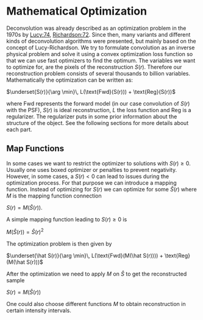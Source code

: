 # Mathematical Optimization
Deconvolution was already described as an optimization problem in the 1970s by [Lucy:74](@cite), [Richardson:72](@cite).
Since then, many variants and different kinds of deconvolution algorithms were presented, but mainly based on the concept of Lucy-Richardson.
We try to formulate convolution as an inverse physical problem and solve it using a convex optimization loss function so that we can use
fast optimizers to find the optimum. The variables we want to optimize for, are the pixels of the reconstruction $S(r)$. Therefore our reconstruction problem consists of several thousands to billion variables.
Mathematically the optimization can be written as:

$\underset{S(r)}{\arg \min}\, L(\text{Fwd}(S(r))) + \text{Reg}(S(r))$

where $\text{Fwd}$ represents the forward model (in our case convolution of $S(r)$ with the $\text{PSF}$), $S(r)$ is ideal reconstruction, $L$ the loss function and $\text{Reg}$ is a regularizer. The regularizer 
puts in some prior information about the structure of the object. 
See the following sections for more details about each part.

## Map Functions
In some cases we want to restrict the optimizer to solutions with $S(r) \geq 0$. Usually one uses boxed optimizer or penalties to prevent negativity.
However, in some cases, a $S(r) < 0$ can lead to issues during the optimization process. For that purpose we can introduce a mapping function.
Instead of optimizing for $S(r)$ we can optimize for some $\hat S(r)$ where $M$ is the mapping function connection 

$S(r)= M(\hat S(r)).$

A simple mapping function leading to $S(r) \geq 0$ is 

$M(\hat S(r)) = \hat S(r)^2$

The optimization problem is then given by


$\underset{\hat S(r)}{\arg \min}\, L(\text{Fwd}(M(\hat S(r)))) + \text{Reg}(M(\hat S(r)))$

After the optimization we need to apply $M$ on $\hat S$ to get the reconstructed sample 

$S(r) = M(\hat S(r))$

One could also choose different functions $M$ to obtain reconstruction in certain intensity intervals.
